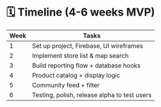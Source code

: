 # 🗓️ Timeline (4-6 weeks MVP)

| Week | Tasks |
|------|-------|
| 1 | Set up project, Firebase, UI wireframes |
| 2 | Implement store list & map search |
| 3 | Build reporting flow + database hooks |
| 4 | Product catalog + display logic |
| 5 | Community feed + filter |
| 6 | Testing, polish, release alpha to test users |
